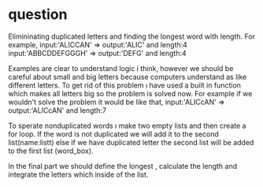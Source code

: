 # question
Elimininating duplicated letters and finding the longest word with length. 
For example, input:'ALICCAN' => output:'ALIC' and length:4
input:'ABBCDDEFGGGH' => output:'DEFG' and length:4

Examples are clear to understand logic i think, however we should be careful about small and big letters because
computers understand as like different letters. To get rid of this problem ı have used a built in function which 
makes all letters big so the problem is solved now.
For example if we wouldn't solve the problem it would be like that, input:'ALICcAN' => output:'ALICcAN' and length:7

To sperate nonduplicated words ı make two empty lists and then create a for loop. If the word is not duplicated we will
add it to the second list(name:listt) else if we have duplicated letter the second list will be added to the first list (word_box).

In the final part we should define the longest , calculate the length and integrate the letters which inside of the list.
